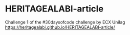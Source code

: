 # HERITAGEALABI-article

Challenge 1 of the #30daysofcode challenge by ECX Unilag
https://heritagealabi.github.io/HERITAGEALABI-article/
